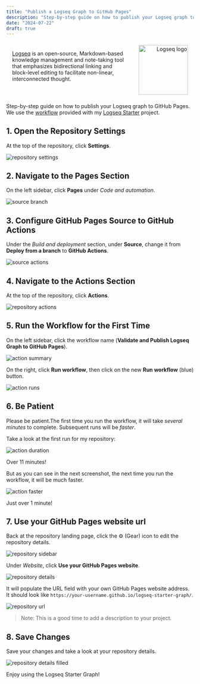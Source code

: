 ```yaml
---
title: "Publish a Logseq Graph to GitHub Pages"
description: "Step-by-step guide on how to publish your Logseq graph to GitHub Pages."
date: "2024-07-22"
draft: true
---
```


<div style="display:flex; justify-content:space-between; font-size:var(--size-step-1); border:1px solid var(--color-primary); padding: 0.5rem 1rem;">
<p style="display:inline-block; width:65%;">
<a href="https://logseq.com/">
Logseq</a> is an open-source, Markdown-based knowledge management and note-taking tool that emphasizes bidirectional linking and block-level editing to facilitate non-linear, interconnected thought.
</p>
<img src="https://user-images.githubusercontent.com/25513724/220608753-f33db466-af72-4611-b603-411440c15ed0.png" alt="Logseq logo" id="post-image" style="border:none; width:15ch; height:15ch; display:inline-block; text-align:right;" />
</div>

Step-by-step guide on how to publish your Logseq graph to GitHub Pages. We use the [workflow](https://github.com/semanticdata/logseq-starter-graph/blob/main/.github/workflows/logseq-validate-publish.yml) provided with my [Logseq Starter](https://github.com/semanticdata/logseq-starter-graph) project.

## 1. Open the Repository Settings

At the top of the repository, click **Settings**.

![repository settings](https://raw.githubusercontent.com/semanticdata/logseq-starter-graph/main/assets/repository-settings.png)

## 2. Navigate to the Pages Section

On the left sidebar, click **Pages** under *Code and automation*.

![source branch](https://raw.githubusercontent.com/semanticdata/logseq-starter-graph/main/assets/source-branch.png)

## 3. Configure GitHub Pages Source to GitHub Actions

Under the *Build and deployment* section, under **Source**, change it from **Deploy from a branch** to **GitHub Actions**.

![source actions](https://raw.githubusercontent.com/semanticdata/logseq-starter-graph/main/assets/source-actions.png)

## 4. Navigate to the Actions Section

At the top of the repository, click **Actions**.

![repository actions](https://raw.githubusercontent.com/semanticdata/logseq-starter-graph/main/assets/repository-actions.png)

## 5. Run the Workflow for the First Time

On the left sidebar, click the workflow name (**Validate and Publish Logseq Graph to GitHub Pages**).

![action summary](https://raw.githubusercontent.com/semanticdata/logseq-starter-graph/main/assets/action-summary.png)

On the right, click **Run workflow**, then click on the new **Run workflow** (blue) button.

![action runs](https://raw.githubusercontent.com/semanticdata/logseq-starter-graph/main/assets/action-runs.png)

## 6. Be Patient

Please be patient.The first time you run the workflow, it will take *several minutes* to complete. Subsequent runs will be *faster*.

Take a look at the first run for my repository:

![action duration](https://raw.githubusercontent.com/semanticdata/logseq-starter-graph/main/assets/action-duration.png)

Over 11 minutes!

But as you can see in the next screenshot, the next time you run the workflow, it will be much faster.

![action faster](https://raw.githubusercontent.com/semanticdata/logseq-starter-graph/main/assets/action-faster.png)

Just over 1 minute!

## 7. Use your GitHub Pages website url

Back at the repository landing page, click the ⚙ (Gear) icon to edit the repository details.

![repository sidebar](https://raw.githubusercontent.com/semanticdata/logseq-starter-graph/main/assets/repository-sidebar.png)

Under *Website*, click **Use your GitHub Pages website**.

![repository details](https://raw.githubusercontent.com/semanticdata/logseq-starter-graph/main/assets/repository-details.png)

It will populate the URL field with your own GitHub Pages website address. It should look like `https://your-username.github.io/logseq-starter-graph/`.

![repository url](https://raw.githubusercontent.com/semanticdata/logseq-starter-graph/main/assets/repository-url.png)

> Note: This is a good time to add a description to your project.

## 8. Save Changes

Save your changes and take a look at your repository details.

![repository details filled](https://raw.githubusercontent.com/semanticdata/logseq-starter-graph/main/assets/repository-details-filled.png)

Enjoy using the Logseq Starter Graph!
